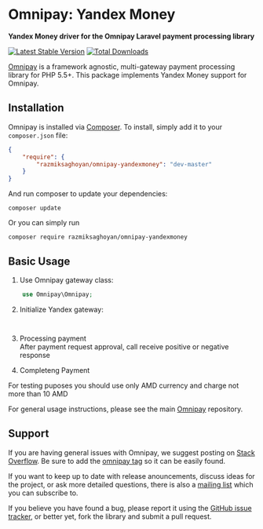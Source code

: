 # Omnipay: Yandex Money

**Yandex Money driver for the Omnipay Laravel payment processing library**

[![Latest Stable Version](https://poser.pugx.org/razmiksaghoyan/omnipay-yandexmoney/version.png)](https://packagist.org/packages/razmiksaghoyan/omnipay-yandexmoney)
[![Total Downloads](https://poser.pugx.org/razmiksaghoyan/omnipay-yandexmoney/d/total.png)](https://packagist.org/packages/razmiksaghoyan/omnipay-yandexmoney)

[Omnipay](https://github.com/thephpleague/omnipay) is a framework agnostic, multi-gateway payment
processing library for PHP 5.5+. This package implements Yandex Money support for Omnipay.

## Installation

Omnipay is installed via [Composer](http://getcomposer.org/). To install, simply add it
to your `composer.json` file:

```json
{
    "require": {
        "razmiksaghoyan/omnipay-yandexmoney": "dev-master"
    }
}
```

And run composer to update your dependencies:

    composer update

Or you can simply run

    composer require razmiksaghoyan/omnipay-yandexmoney

## Basic Usage

1. Use Omnipay gateway class:

```php
    use Omnipay\Omnipay;
```

2. Initialize Yandex gateway:

```php



```

3. Processing payment <br>
After payment request approval, call receive positive or negative response 



4. Completeng Payment <br>


For testing puposes you should use only AMD currency and charge not more than 10 AMD 

For general usage instructions, please see the main [Omnipay](https://github.com/thephpleague/omnipay)
repository.

## Support

If you are having general issues with Omnipay, we suggest posting on
[Stack Overflow](http://stackoverflow.com/). Be sure to add the
[omnipay tag](http://stackoverflow.com/questions/tagged/omnipay) so it can be easily found.

If you want to keep up to date with release anouncements, discuss ideas for the project,
or ask more detailed questions, there is also a [mailing list](https://groups.google.com/forum/#!forum/omnipay) which
you can subscribe to.

If you believe you have found a bug, please report it using the [GitHub issue tracker](),
or better yet, fork the library and submit a pull request.
